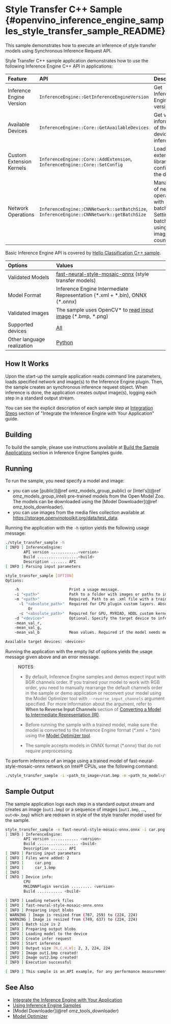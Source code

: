 # Style Transfer C++ Sample {#openvino_inference_engine_samples_style_transfer_sample_README}

This sample demonstrates how to execute an inference of style transfer models using Synchronous Inference Request API.

Style Transfer C++ sample application demonstrates how to use the following Inference Engine C++ API in applications:

| Feature    | API  | Description |
|:---     |:--- |:---
|Inference Engine Version| `InferenceEngine::GetInferenceEngineVersion` | Get Inference Engine API version
|Available Devices|`InferenceEngine::Core::GetAvailableDevices`| Get version information of the devices for inference
|Custom Extension Kernels|`InferenceEngine::Core::AddExtension`, `InferenceEngine::Core::SetConfig`| Load extension library and config to the device
| Network Operations | `InferenceEngine::CNNNetwork::setBatchSize`, `InferenceEngine::CNNNetwork::getBatchSize` |  Managing of network, operate with its batch size. Setting batch size using input image count.

Basic Inference Engine API is covered by [Hello Classification C++ sample](../hello_classification/README.md).

| Options  | Values |
|:---                              |:---
| Validated Models                 | [fast-neural-style-mosaic-onnx](https://github.com/openvinotoolkit/open_model_zoo/blob/master/models/public/fast-neural-style-mosaic-onnx/fast-neural-style-mosaic-onnx.md) (style transfer models)
| Model Format                     | Inference Engine Intermediate Representation (\*.xml + \*.bin), ONNX (\*.onnx)
| Validated images                 | The sample uses OpenCV\* to [read input image](https://docs.opencv.org/master/d4/da8/group__imgcodecs.html#ga288b8b3da0892bd651fce07b3bbd3a56) (\*.bmp, \*.png)
| Supported devices                | [All](../../../docs/IE_DG/supported_plugins/Supported_Devices.md) |
| Other language realization       | [Python](../../ie_bridges/python/sample/style_transfer_sample/README.md) |

## How It Works

Upon the start-up the sample application reads command line parameters, loads specified network and image(s) to the Inference
Engine plugin. Then, the sample creates an synchronous inference request object. When inference is done, the application creates output image(s), logging each step in a standard output stream.

You can see the explicit description of
each sample step at [Integration Steps](../../../docs/IE_DG/Integrate_with_customer_application_new_API.md) section of "Integrate the Inference Engine with Your Application" guide.

## Building

To build the sample, please use instructions available at [Build the Sample Applications](../../../docs/IE_DG/Samples_Overview.md) section in Inference Engine Samples guide.

## Running

To run the sample, you need specify a model and image:

- you can use [public](@ref omz_models_group_public) or [Intel's](@ref omz_models_group_intel) pre-trained models from the Open Model Zoo. The models can be downloaded using the [Model Downloader](@ref omz_tools_downloader).
- you can use images from the media files collection available at https://storage.openvinotoolkit.org/data/test_data.

Running the application with the <code>-h</code> option yields the following usage message:

```sh
./style_transfer_sample -h
[ INFO ] InferenceEngine:
        API version ............<version>
        Build ..................<build>
        Description ....... API
[ INFO ] Parsing input parameters

style_transfer_sample [OPTION]
Options:

    -h                      Print a usage message.
    -i "<path>"             Path to a folder with images or paths to image files.
    -m "<path>"             Required. Path to an .xml file with a trained model.
      -l "<absolute_path>"  Required for CPU plugin custom layers. Absolute path to a shared library with the kernels implementations.
          Or
      -c "<absolute_path>"  Required for GPU, MYRIAD, HDDL custom kernels. Absolute path to the .xml config file with the kernels descriptions.
    -d "<device>"           Optional. Specify the target device to infer on (the list of available devices is shown below). Default value is CPU. Use "-d HETERO:<comma_separated_devices_list>" format to specify HETERO plugin. Sample will look for a suitable plugin for device specified.
    -mean_val_r,
    -mean_val_g,
    -mean_val_b             Mean values. Required if the model needs mean values for preprocessing and postprocessing.

Available target devices: <devices>

```

Running the application with the empty list of options yields the usage message given above and an error message.

> **NOTES**:
>
> - By default, Inference Engine samples and demos expect input with BGR channels order. If you trained your model to work with RGB order, you need to manually rearrange the default channels order in the sample or demo application or reconvert your model using the Model Optimizer tool with `--reverse_input_channels` argument specified. For more information about the argument, refer to **When to Reverse Input Channels** section of [Converting a Model to Intermediate Representation (IR)](../../../docs/MO_DG/prepare_model/convert_model/Converting_Model.md).
>
> - Before running the sample with a trained model, make sure the model is converted to the Inference Engine format (\*.xml + \*.bin) using the [Model Optimizer tool](../../../docs/MO_DG/Deep_Learning_Model_Optimizer_DevGuide.md).
>
> - The sample accepts models in ONNX format (\*.onnx) that do not require preprocessing.

To perform inference of an image using a trained model of fast-neural-style-mosaic-onnx network on Intel® CPUs, use the following command:

```sh
./style_transfer_sample -i <path_to_image>/cat.bmp -m <path_to_model>/fast-neural-style-mosaic-onnx.onnx
```

## Sample Output

The sample application logs each step in a standard output stream and creates an image (`out1.bmp`) or a sequence of images (`out1.bmp`, ..., `out<N>.bmp`) which are redrawn in style of the style transfer model used for the sample.

```sh
style_transfer_sample -m fast-neural-style-mosaic-onnx.onnx -i car.png car_1.bmp
[ INFO ] InferenceEngine:
        API version ............ <version>
        Build .................. <build>
        Description ....... API
[ INFO ] Parsing input parameters
[ INFO ] Files were added: 2
[ INFO ]     car.png
[ INFO ]     car_1.bmp
[ INFO
[ INFO ] Device info:
        CPU
        MKLDNNPlugin version ......... <version>
        Build ........... <build>

[ INFO ] Loading network files
[ INFO ] fast-neural-style-mosaic-onnx.onnx
[ INFO ] Preparing input blobs
[ WARNING ] Image is resized from (787, 259) to (224, 224)
[ WARNING ] Image is resized from (749, 637) to (224, 224)
[ INFO ] Batch size is 2
[ INFO ] Preparing output blobs
[ INFO ] Loading model to the device
[ INFO ] Create infer request
[ INFO ] Start inference
[ INFO ] Output size [N,C,H,W]: 2, 3, 224, 224
[ INFO ] Image out1.bmp created!
[ INFO ] Image out2.bmp created!
[ INFO ] Execution successful

[ INFO ] This sample is an API example, for any performance measurements please use the dedicated benchmark_app tool
```

## See Also

- [Integrate the Inference Engine with Your Application](../../../docs/IE_DG/Integrate_with_customer_application_new_API.md)
- [Using Inference Engine Samples](../../../docs/IE_DG/Samples_Overview.md)
- [Model Downloader](@ref omz_tools_downloader)
- [Model Optimizer](../../../docs/MO_DG/Deep_Learning_Model_Optimizer_DevGuide.md)

